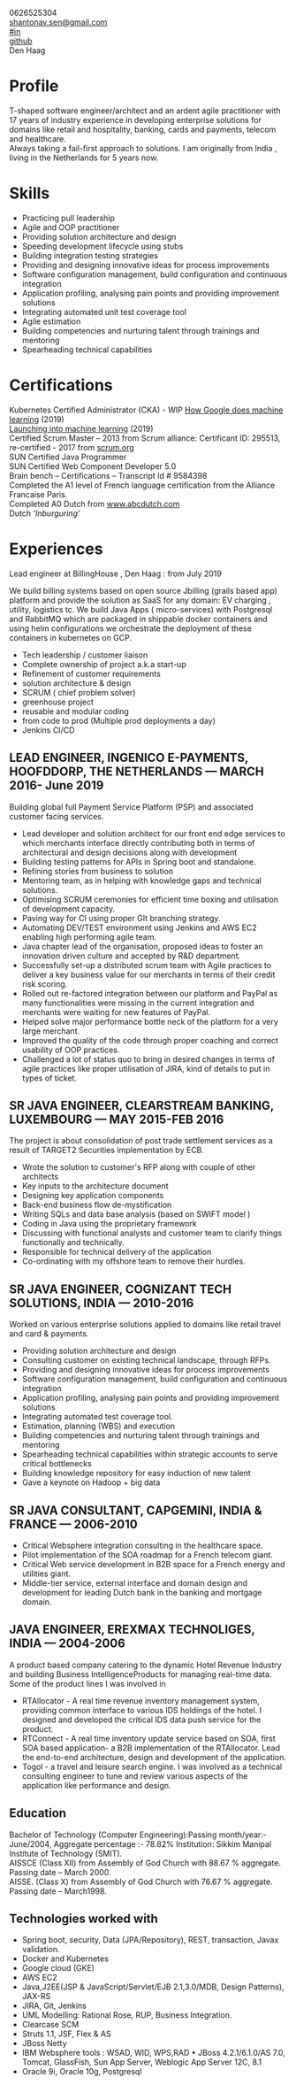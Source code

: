 0626525304  
shantonav.sen@gmail.com  
[#in](https://www.linkedin.com/in/shantonav)  
[github](https://github.com/shantonav/)  
Den Haag 

# Profile

T-shaped software engineer/architect and an ardent agile practitioner with 17 years of industry experience in developing 
enterprise solutions for domains like retail and hospitality, banking, cards and payments, telecom and healthcare.   
Always taking a fail-first approach to solutions. I am originally from India , living in the Netherlands for 5 years now.  



# Skills

- Practicing pull leadership
- Agile and OOP practitioner
- Providing solution architecture and design
- Speeding development lifecycle using stubs 
- Building integration testing strategies 
- Providing and designing innovative ideas for process improvements
- Software configuration management, build configuration and continuous integration
- Application profiling, analysing pain points and providing improvement solutions
- Integrating automated unit test coverage tool 
- Agile estimation
- Building competencies and nurturing talent through trainings and mentoring
- Spearheading technical capabilities

# Certifications

Kubernetes Certified Administrator (CKA) - WIP
[How Google does machine learning](https://www.coursera.org/account/accomplishments/verify/FG3P7Z3QALC5) (2019)  
[Launching into machine learning](https://www.coursera.org/account/accomplishments/verify/A859VUL63JQG) (2019)  
Certified Scrum Master – 2013 from Scrum alliance: Certificant ID: 295513, re-certified - 2017 from [scrum.org](https://www.scrum.org/user/220776)  
SUN Certified Java Programmer  
SUN Certified Web Component Developer 5.0  
Brain bench – Certifications – Transcript Id # 9584398  
Completed the A1 level of French language certification from the Alliance Francaise Paris.  
Completed A0 Dutch from www.abcdutch.com  
Dutch _'Inburguring'_

# Experiences

Lead engineer at BillingHouse , Den Haag : from July 2019  

We build billing systems based on open source Jbilling (grails based app) platform and provide the solution as SaaS for
any domain: EV charging , utility, logistics  tc.  We build Java Apps ( micro-services) with Postgresql and RabbitMQ which are packaged in shippable 
docker containers and using helm configurations we orchestrate the deployment of these containers in kubernetes on GCP.

- Tech leadership / customer liaison
- Complete ownership of project a.k.a start-up
- Refinement of customer requirements
- solution architecture & design
- SCRUM ( chief problem solver)
- greenhouse project 
- reusable and modular coding
- from code to prod (Multiple prod deployments a day)  
- Jenkins CI/CD

## LEAD ENGINEER, INGENICO E-PAYMENTS, HOOFDDORP, THE NETHERLANDS — MARCH 2016- June 2019

Building global full Payment Service Platform (PSP) and associated customer facing services.

- Lead developer and solution architect for our front end edge services to which merchants interface directly 
contributing both in terms of architectural and design decisions along with development
- Building testing patterns for APIs in Spring boot and standalone.
- Refining stories from business to solution
- Mentoring team, as in helping with knowledge gaps and technical solutions.
- Optimising SCRUM ceremonies for efficient time boxing and utilisation of development capacity.
- Paving way for CI using proper GIt branching strategy. 
- Automating DEV/TEST environment using Jenkins and AWS EC2 enabling high performing agile team.
- Java chapter lead of the organisation, proposed ideas to foster an innovation driven culture and accepted by R&D department.
- Successfully set-up a distributed scrum team with Agile practices to deliver a key business value for our merchants in terms of their credit risk scoring.
- Rolled out re-factored integration between our platform and PayPal as many functionalities were missing in the current integration and merchants 
were waiting for new features of PayPal.
- Helped solve major performance bottle neck of the platform for a very large merchant.
- Improved the quality of the code through proper coaching and correct usability of OOP practices.
- Challenged a lot of status quo to bring in desired changes in terms of agile practices like proper utilisation of JIRA, kind of details to put in types of ticket. 

## SR JAVA ENGINEER, CLEARSTREAM BANKING, LUXEMBOURG — MAY 2015-FEB 2016

The project is about consolidation of post trade settlement services as a result of TARGET2 Securities implementation by ECB. 

- Wrote the solution to customer's RFP along with couple of other architects
- Key inputs to the architecture document
- Designing key application components
- Back-end business flow de-mystification
- Writing SQLs and data base analysis (based on SWIFT model )
- Coding in Java using the proprietary framework
- Discussing with functional analysts and customer team to clarify things functionally and technically.
- Responsible for technical delivery of the application
- Co-ordinating with my offshore team to remove their hurdles.

##  SR JAVA ENGINEER, COGNIZANT TECH SOLUTIONS, INDIA — 2010-2016

Worked on various enterprise solutions applied to domains like retail travel and card & payments.

- Providing solution architecture and design
- Consulting customer on existing technical landscape, through RFPs.
- Providing and designing innovative ideas for process improvements
- Software configuration management, build configuration and continuous integration
- Application profiling, analysing pain points and providing improvement solutions
- Integrating automated test coverage tool. 
- Estimation, planning (WBS) and execution
- Building competencies and nurturing talent through trainings and mentoring 
- Spearheading technical capabilities within strategic accounts to serve critical bottlenecks
- Building knowledge repository for easy induction of new talent
- Gave a keynote on Hadoop + big data

## SR JAVA CONSULTANT, CAPGEMINI, INDIA & FRANCE — 2006-2010

- Critical Websphere integration consulting in the healthcare space.
- Pilot implementation of the SOA roadmap for a French telecom giant.
- Critical Web service development in B2B space for a French energy and utilities giant.
- Middle-tier service, external interface and domain design and development for leading Dutch bank in the banking and mortgage domain.

## JAVA ENGINEER, EREXMAX TECHNOLIGES, INDIA — 2004-2006

A product based company catering to the dynamic Hotel Revenue Industry and building Business IntelligenceProducts for managing real-time data. 
Some of the product lines I was involved in 

- RTAllocator - A real time revenue inventory management system, providing common interface to various IDS holdings of the hotel. 
I designed and developed the critical IDS data push service for the product.
- RTConnect - A real time inventory update service based on SOA, first SOA based application- a B2B implementation of the RTAllocator. 
Lead the end-to-end architecture, design and development of the application.
- Togol - a travel and leisure search engine. I was involved as a technical consulting engineer to tune and review various aspects of 
the application like performance and design.

## Education

Bachelor of Technology (Computer Engineering):Passing month/year:- June/2004, Aggregate percentage :- 78.82%  Institution: Sikkim Manipal Institute of Technology (SMIT).  
AISSCE (Class XII) from Assembly of God Church with 88.67 % aggregate. Passing date – March 2000.  
AISSE. (Class X) from Assembly of God Church with 76.67 % aggregate. Passing date – March1998.


## Technologies worked with 

- Spring boot, security, Data (JPA/Repository), REST, transaction, Javax validation.
- Docker and Kubernetes
- Google cloud (GKE) 
- AWS EC2
- Java,J2EE(JSP & JavaScript/Servlet/EJB 2.1,3.0/MDB, Design Patterns), JAX-RS 
- JIRA, Git, Jenkins
- UML Modelling: Rational Rose, RUP, Business Integration. 
- Clearcase SCM
- Struts 1.1, JSF, Flex & AS 
- JBoss Netty
- IBM Websphere tools : WSAD, WID, WPS,RAD
• JBoss 4.2.1/6.1.0/AS 7.0, Tomcat, GlassFish, Sun App Server, Weblogic App Server 12C, 8.1 
- Oracle 9i, Oracle 10g, Postgresql  
